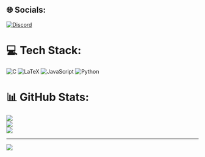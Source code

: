 
## 🌐 Socials:
[![Discord](https://img.shields.io/badge/Discord-%237289DA.svg?logo=discord&logoColor=white)](https://discord.gg/kuroko3840) 

# 💻 Tech Stack:
![C](https://img.shields.io/badge/c-%2300599C.svg?style=for-the-badge&logo=c&logoColor=white) ![LaTeX](https://img.shields.io/badge/latex-%23008080.svg?style=for-the-badge&logo=latex&logoColor=white) ![JavaScript](https://img.shields.io/badge/javascript-%23323330.svg?style=for-the-badge&logo=javascript&logoColor=%23F7DF1E) ![Python](https://img.shields.io/badge/python-3670A0?style=for-the-badge&logo=python&logoColor=ffdd54)
# 📊 GitHub Stats:
![](https://github-readme-stats.vercel.app/api?username=Kuroko-Amine&theme=radical&hide_border=false&include_all_commits=false&count_private=false)<br/>
![](https://github-readme-streak-stats.herokuapp.com/?user=Kuroko-Amine&theme=radical&hide_border=false)<br/>
![](https://github-readme-stats.vercel.app/api/top-langs/?username=Kuroko-Amine&theme=radical&hide_border=false&include_all_commits=false&count_private=false&layout=compact)

---
[![](https://visitcount.itsvg.in/api?id=Kuroko-Amine&icon=0&color=1)](https://visitcount.itsvg.in)

